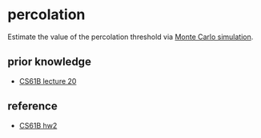 # percolation

Estimate the value of the percolation threshold via [Monte Carlo simulation](https://en.wikipedia.org/wiki/Monte_Carlo_method).

## prior knowledge

- [CS61B lecture 20](https://sp18.datastructur.es/index.html)

## reference

- [CS61B hw2](https://sp18.datastructur.es/materials/hw/hw2/hw2)
